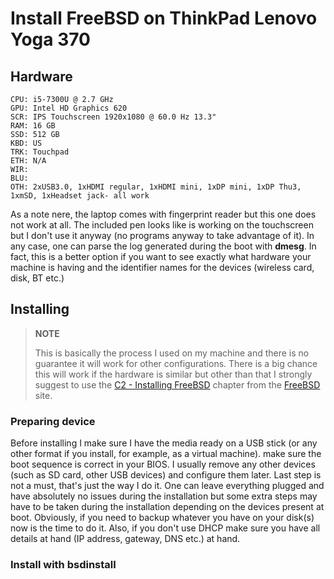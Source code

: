 # Install FreeBSD on ThinkPad Lenovo Yoga 370

## Hardware

	CPU: i5-7300U @ 2.7 GHz
	GPU: Intel HD Graphics 620
	SCR: IPS Touchscreen 1920x1080 @ 60.0 Hz 13.3"
	RAM: 16 GB
 	SSD: 512 GB
	KBD: US
	TRK: Touchpad
	ETH: N/A
	WIR:
 	BLU:
	OTH: 2xUSB3.0, 1xHDMI regular, 1xHDMI mini, 1xDP mini, 1xDP Thu3, 1xmSD, 1xHeadset jack- all work

As a note nere, the laptop comes with fingerprint reader but this one does not work at all. The included pen looks like is working on the touchscreen but I don't use it anyway (no programs anyway to take advantage of it). In any case, one can parse the log generated during the boot with **dmesg**. In fact, this is a better option if you want to see exactly what hardware your machine is having and the identifier names for the devices (wireless card, disk, BT etc.)

## Installing

> **NOTE**
> 
> This is basically the process I used on my machine and there is no guarantee it will work for other configurations. There is a big chance this will work if the hardware is similar but other than that I strongly suggest to use the [C2 - Installing FreeBSD](https://docs.freebsd.org/en/books/handbook/bsdinstall/) chapter from the [FreeBSD](https://www.freebsd.org/) site.

### Preparing device

Before installing I make sure I have the media ready on a USB stick (or any other format if you install, for example, as a virtual machine). make sure the boot sequence is correct in your BIOS. I usually remove any other devices (such as SD card, other USB devices) and configure them later. Last step is not a must, that's just the way I do it. One can leave everything plugged and have absolutely no issues during the installation but some extra steps may have to be taken during the installation depending on the devices present at boot. Obviously, if you need to backup whatever you have on your disk(s) now is the time to do it. Also, if you don't use DHCP make sure you have all details at hand (IP address, gateway, DNS etc.) at hand.

### Install with bsdinstall

